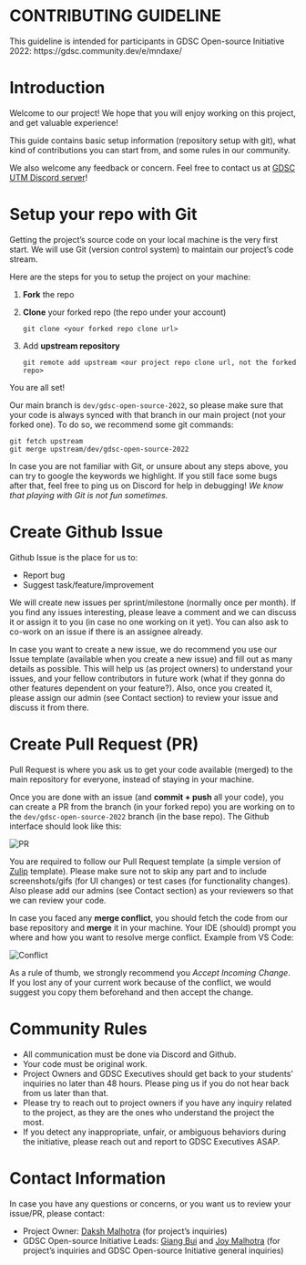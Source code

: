 # CONTRIBUTING GUIDELINE

<aside>
This guideline is intended for participants in GDSC Open-source Initiative 2022: https://gdsc.community.dev/e/mndaxe/

</aside>

# Introduction

Welcome to our project! We hope that you will enjoy working on this project, and get valuable experience!

This guide contains basic setup information (repository setup with git), what kind of contributions you can start from, and some rules in our community.

We also welcome any feedback or concern. Feel free to contact us at [GDSC UTM Discord server](https://discord.gg/FMJNvhXJAa)!

# Setup your repo with Git

Getting the project’s source code on your local machine is the very first start. We will use Git (version control system) to maintain our project’s code stream. 

Here are the steps for you to setup the project on your machine:

1. **Fork** the repo
2. **Clone** your forked repo (the repo under your account)
    
    ```
    git clone <your forked repo clone url>
    ```
    
3. Add **upstream repository**
    
    ```
    git remote add upstream <our project repo clone url, not the forked repo>
    ```
    

You are all set!

Our main branch is `dev/gdsc-open-source-2022`, so please make sure that your code is always synced with that branch in our main project (not your forked one). To do so, we recommend some git commands:

```
git fetch upstream
git merge upstream/dev/gdsc-open-source-2022
```

In case you are not familiar with Git, or unsure about any steps above, you can try to google the keywords we highlight. If you still face some bugs after that, feel free to ping us on Discord for help in debugging! *We know that playing with Git is not fun sometimes.*

# Create Github Issue

Github Issue is the place for us to:

- Report bug
- Suggest task/feature/improvement

We will create new issues per sprint/milestone (normally once per month). If you find any issues interesting, please leave a comment and we can discuss it or assign it to you (in case no one working on it yet). You can also ask to co-work on an issue if there is an assignee already.

In case you want to create a new issue, we do recommend you use our Issue template (available when you create a new issue) and fill out as many details as possible. This will help us (as project owners) to understand your issues, and your fellow contributors in future work (what if they gonna do other features dependent on your feature?). Also, once you created it, please assign our admin (see Contact section) to review your issue and discuss it from there.

# Create Pull Request (PR)

Pull Request is where you ask us to get your code available (merged) to the main repository for everyone, instead of staying in your machine.

Once you are done with an issue (and **commit + push** all your code), you can create a PR from the branch (in your forked repo) you are working on to the `dev/gdsc-open-source-2022` branch (in the base repo). The Github interface should look like this:

![PR](https://docs.github.com/assets/cb-43627/images/help/pull_requests/choose-head-fork-compare-branch.png)

You are required to follow our Pull Request template (a simple version of [Zulip](https://github.com/zulip/zulip/) template). Please make sure not to skip any part and to include screenshots/gifs (for UI changes) or test cases (for functionality changes). Also please add our admins (see Contact section) as your reviewers so that we can review your code.

In case you faced any **merge conflict**, you should fetch the code from our base repository and **merge** it in your machine. Your IDE (should) prompt you where and how you want to resolve merge conflict. Example from VS Code:

![Conflict](https://code.visualstudio.com/assets/docs/sourcecontrol/overview/merge-conflict.png)

As a rule of thumb, we strongly recommend you *Accept Incoming Change*. If you lost any of your current work because of the conflict, we would suggest you copy them beforehand and then accept the change. 

# Community Rules

- All communication must be done via Discord and Github.
- Your code must be original work.
- Project Owners and GDSC Executives should get back to your students’ inquiries no later than 48 hours. Please ping us if you do not hear back from us later than that.
- Please try to reach out to project owners if you have any inquiry related to the project, as they are the ones who understand the project the most.
- If you detect any inappropriate, unfair, or ambiguous behaviors during the initiative, please reach out and report to GDSC Executives ASAP.

# Contact Information

In case you have any questions or concerns, or you want us to review your issue/PR, please contact:

- Project Owner: [Daksh Malhotra](https://github.com/DakshChan) (for project’s inquiries)
- GDSC Open-source Initiative Leads: [Giang Bui](https://github.com/huonggiangbui) and [Joy Malhotra](https://github.com/joymalhotra) (for project’s inquiries and GDSC Open-source Initiative general inquiries)